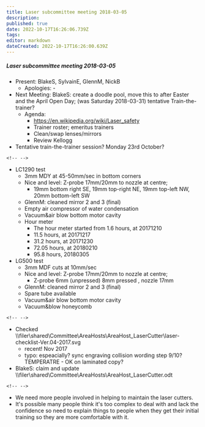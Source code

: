 ```yaml
---
title: Laser subcommittee meeting 2018-03-05
description: 
published: true
date: 2022-10-17T16:26:06.739Z
tags: 
editor: markdown
dateCreated: 2022-10-17T16:26:00.639Z
---
```


##### Laser subcommittee meeting 2018-03-05

-   Present: BlakeS, SylvainE, GlennM, NickB
    -   Apologies: -
-   Next Meeting: BlakeS: create a doodle pool, move this to after Easter and the April Open Day; (was Saturday 2018-03-31) tentative Train-the-trainer?
    -   Agenda:
        -   <https://en.wikipedia.org/wiki/Laser_safety>
        -   Trainer roster; emeritus trainers
        -   Clean/swap lenses/mirrors
        -   Review Kellogg
-   Tentative train-the-trainer session? Monday 23rd October?

```{=html}
<!-- -->
```
-   LC1290 test
    -   3mm MDY at 45-50mm/sec in bottom corners
    -   Nice and level: Z-probe 17mm/20mm to nozzle at centre;
        -   19mm bottom right SE, 19mm top-right NE, 19mm top-left NW, 20mm bottom-left SW
    -   GlennM: cleaned mirror 2 and 3 (final)
    -   Empty air compressor of water condensation
    -   Vacuum&air blow bottom motor cavity
    -   Hour meter
        -   The hour meter started from 1.6 hours, at 20171210
        -   11.5 hours, at 20171217
        -   31.2 hours, at 20171230
        -   72.05 hours, at 20180210
        -   95.8 hours, 20180305
-   LG500 test
    -   3mm MDF cuts at 10mm/sec
    -   Nice and level: Z-probe 17mm/20mm to nozzle at centre;
        -   Z-probe 6mm (unpressed) 8mm pressed , nozzle 17mm
    -   GlennM: cleaned mirror 2 and 3 (final)
    -   Spare tube available
    -   Vacuum&air blow bottom motor cavity
    -   Vacuum&blow honeycomb

```{=html}
<!-- -->
```
-   Checked \\\filer\shared\Committee\AreaHosts\AreaHost_LaserCutter\laser-checklist-Ver.04-2017.svg
    -   recent! Nov 2017
    -   typo: espeacially? sync engraving collision wording step 9/10? TEMPERATRE - OK on laminated copy?
-   BlakeS: claim and update \\\filer\shared\Committee\AreaHosts\AreaHost_LaserCutter.odt

```{=html}
<!-- -->
```
-   We need more people involved in helping to maintain the laser cutters.
-   It's possible many people think it's too complex to deal with and lack the confidence so need to explain things to people when they get their initial training so they are more comfortable with it.

